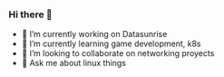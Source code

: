 ### Hi there 👋

- 🔭 I’m currently working on Datasunrise
- 🌱 I’m currently learning game development, k8s
- 👯 I’m looking to collaborate on networking proyects
- 💬 Ask me about linux things
<!-- - 📫 How to reach me:  -->
<!-- - ⚡ Fun fact: ... -->

 